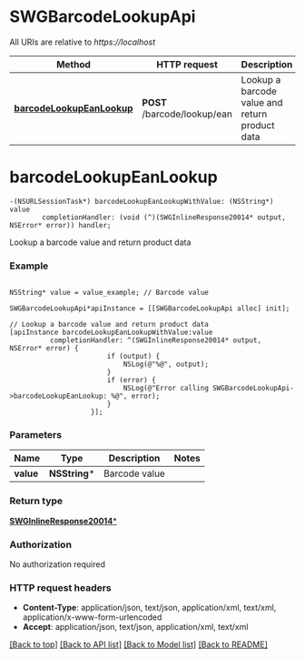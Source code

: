 # SWGBarcodeLookupApi

All URIs are relative to *https://localhost*

Method | HTTP request | Description
------------- | ------------- | -------------
[**barcodeLookupEanLookup**](SWGBarcodeLookupApi.md#barcodelookupeanlookup) | **POST** /barcode/lookup/ean | Lookup a barcode value and return product data


# **barcodeLookupEanLookup**
```objc
-(NSURLSessionTask*) barcodeLookupEanLookupWithValue: (NSString*) value
        completionHandler: (void (^)(SWGInlineResponse20014* output, NSError* error)) handler;
```

Lookup a barcode value and return product data

### Example 
```objc

NSString* value = value_example; // Barcode value

SWGBarcodeLookupApi*apiInstance = [[SWGBarcodeLookupApi alloc] init];

// Lookup a barcode value and return product data
[apiInstance barcodeLookupEanLookupWithValue:value
          completionHandler: ^(SWGInlineResponse20014* output, NSError* error) {
                        if (output) {
                            NSLog(@"%@", output);
                        }
                        if (error) {
                            NSLog(@"Error calling SWGBarcodeLookupApi->barcodeLookupEanLookup: %@", error);
                        }
                    }];
```

### Parameters

Name | Type | Description  | Notes
------------- | ------------- | ------------- | -------------
 **value** | **NSString***| Barcode value | 

### Return type

[**SWGInlineResponse20014***](SWGInlineResponse20014.md)

### Authorization

No authorization required

### HTTP request headers

 - **Content-Type**: application/json, text/json, application/xml, text/xml, application/x-www-form-urlencoded
 - **Accept**: application/json, text/json, application/xml, text/xml

[[Back to top]](#) [[Back to API list]](../README.md#documentation-for-api-endpoints) [[Back to Model list]](../README.md#documentation-for-models) [[Back to README]](../README.md)

